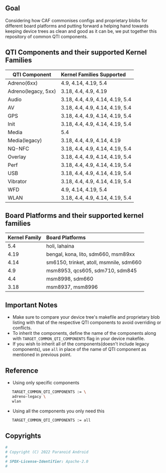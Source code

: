 ## Goal

Considering how CAF commonises configs and proprietary blobs for different board platforms and putting forward a helping hand towards keeping device trees as clean and good as it can be, we put together this repository of common QTI components.

## QTI Components and their supported Kernel Families

| QTI Component       | Kernel Families Supported       |
| ------------------- | :------------------------------ |
| Adreno(6xx)         | 4.9, 4.14, 4.19, 5.4            |
| Adreno(legacy, 5xx) | 3.18, 4.4, 4.9, 4.19            |
| Audio               | 3.18, 4.4, 4.9, 4.14, 4.19, 5.4 |
| AV                  | 3.18, 4.4, 4.9, 4.14, 4.19, 5.4 |
| GPS                 | 3.18, 4.4, 4.9, 4.14, 4.19, 5.4 |
| Init                | 3.18, 4.4, 4.9, 4.14, 4.19, 5.4 |
| Media               | 5.4                             |
| Media(legacy)       | 3.18, 4.4, 4.9, 4.14, 4.19      |
| NQ-NFC              | 3.18, 4.4, 4.9, 4.14, 4.19, 5.4 |
| Overlay             | 3.18, 4.4, 4.9, 4.14, 4.19, 5.4 |
| Perf                | 3.18, 4.4, 4.9, 4.14, 4.19, 5.4 |
| USB                 | 3.18, 4.4, 4.9, 4.14, 4.19, 5.4 |
| Vibrator            | 3.18, 4.4, 4.9, 4.14, 4.19, 5.4 |
| WFD                 | 4.9, 4.14, 4.19, 5.4            |
| WLAN                | 3.18, 4.4, 4.9, 4.14, 4.19, 5.4 |

## Board Platforms and their supported kernel families

| Kernel Family | Board Platforms                            |
| ------------- | :----------------------------------------- |
| 5.4           | holi, lahaina                              |
| 4.19          | bengal, kona, lito, sdm660, msm89xx        |
| 4.14          | sm6150, trinket, atoll, msmnile, sdm660    |
| 4.9           | msm8953, qcs605, sdm710, sdm845            |
| 4.4           | msm8998, sdm660                            |
| 3.18          | msm8937, msm8996                           |

## Important Notes

- Make sure to compare your device tree's makefile and proprietary blob listing with that of the respective QTI components to avoid overriding or conflicts.
- To inherit the components, define the name of the components along with `TARGET_COMMON_QTI_COMPONENTS` flag in your device makefile.
- If you wish to inherit all of the components(doesn't include legacy components), use `all` in place of the name of QTI component as mentioned in previous point.

## Reference

- Using only specific components

```bash
   TARGET_COMMON_QTI_COMPONENTS := \
   adreno-legacy \
   wlan
```

- Using all the components you only need this

```bash
   TARGET_COMMON_QTI_COMPONENTS := all
```

## Copyrights

```bash
#
# Copyright (C) 2022 Paranoid Android
#
# SPDX-License-Identifier: Apache-2.0
#
```
